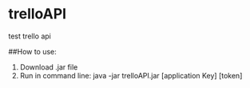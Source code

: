 # trelloAPI
test trello api

##How to use:</br>
1. Download .jar file</br>
2. Run in command line: java -jar trelloAPI.jar [application Key] [token]</br>
